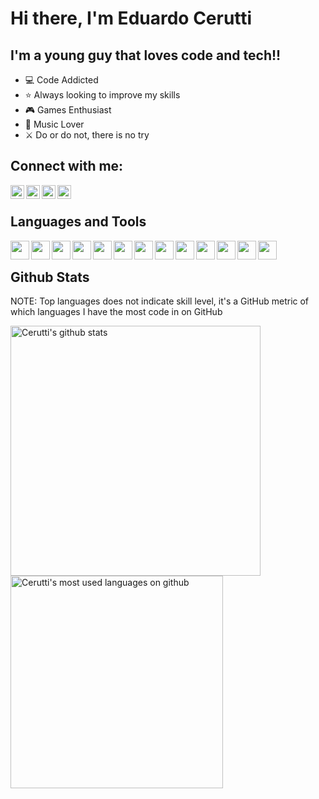 # Hi there, I'm Eduardo Cerutti

## I'm a young guy that loves code and tech!!
- :computer: Code Addicted
- :star: Always looking to improve my skills
- :video_game: Games Enthusiast
- :musical_note: Music Lover
- :crossed_swords: Do or do not, there is no try

## Connect with me:
[<img align='left' alt='' width='22px' src='https://cdn.jsdelivr.net/npm/simple-icons@3.7.0/icons/instagram.svg' />][instagram]
[<img align='left' alt='' width='22px' src='https://cdn.jsdelivr.net/npm/simple-icons@3.7.0/icons/facebook.svg' />][facebook]
[<img align='left' alt='' width='22px' src='https://cdn.jsdelivr.net/npm/simple-icons@3.7.0/icons/linkedin.svg' />][linkedin]
[<img align='left' alt='' width='22px' src='https://cdn.jsdelivr.net/npm/simple-icons@3.7.0/icons/twitch.svg' />][twitch]
<br/>

## Languages and Tools
[<img align='left' alt='' width='30px' src="https://img.icons8.com/plasticine/100/000000/react.png"/>][react]
[<img align='left' alt='' width='30px' src="https://img.icons8.com/color/48/000000/css3.png"/>][css]
[<img align='left' alt='' width='30px' src="https://img.icons8.com/color/48/000000/sass.png"/>][sass]
[<img align='left' alt='' width='30px' src="https://img.icons8.com/color/48/000000/typescript.png"/>][typescript]
[<img align='left' alt='' width='30px' src="https://img.icons8.com/color/48/000000/javascript.png"/>][javascript]
[<img align='left' alt='' width='30px' src="https://img.icons8.com/color/48/000000/python.png"/>][python]
[<img align='left' alt='' width='30px' src="https://img.icons8.com/color/48/000000/java-coffee-cup-logo.png"/>][java]
[<img align='left' alt='' width='30px' src="https://img.icons8.com/color/48/000000/ruby-programming-language.png"/>][ruby]
[<img align='left' alt='' width='30px' src="https://img.icons8.com/color/48/000000/postgreesql.png"/>][postgres]
[<img align='left' alt='' width='30px' src="https://img.icons8.com/color/48/000000/mongodb.png"/>][mongodb]
[<img align='left' alt='' width='30px' src="https://img.icons8.com/color/48/000000/linux.png"/>][linux]
[<img align='left' alt='' width='30px' src="https://img.icons8.com/color/48/000000/android-os.png"/>][android]
[<img align='left' alt='' width='30px' src="https://img.icons8.com/color/48/000000/git.png"/>][git]
<br/>

## Github Stats

NOTE: Top languages does not indicate skill level, it's a GitHub metric of which languages I have the most code in on GitHub

<img align='left' width='400px' alt="Cerutti's github stats" src='https://github-readme-stats.vercel.app/api?username=TCsTheMechanic&count_private=true&show_icons=true' />

<img align='left' width='340px' alt="Cerutti's most used languages on github" src='https://github-readme-stats.vercel.app/api/top-langs/?username=TCsTheMechanic&layout=compact'/>

[instagram]: https://www.instagram.com/ceruttioliveira/
[facebook]: https://www.facebook.com/eduardo.ceruttioliveira/
[linkedin]: https://www.linkedin.com/in/eduardo-cerutti-de-oliveira-964b6017b/?locale=en_US
[twitch]: https://www.twitch.tv/tcsthemechanic_

[react]: https://pt-br.reactjs.org/
[css]: https://devdocs.io/css/
[sass]: https://sass-lang.com/
[typescript]: https://www.typescriptlang.org/
[javascript]: https://devdocs.io/javascript/
[python]: https://www.python.org/
[java]: https://www.java.com/
[ruby]: https://www.ruby-lang.org/
[postgres]: https://www.postgresql.org/
[mongodb]: https://www.mongodb.com/
[linux]: https://www.linux.org/
[android]: https://www.android.com/
[git]: https://git-scm.com/